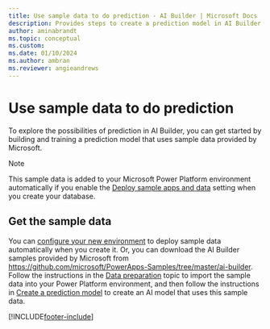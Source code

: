 ```yaml
---
title: Use sample data to do prediction - AI Builder | Microsoft Docs
description: Provides steps to create a prediction model in AI Builder using sample data provided by Microsoft.
author: aminabrandt
ms.topic: conceptual
ms.custom: 
ms.date: 01/10/2024
ms.author: ambran
ms.reviewer: angieandrews
---
```


# Use sample data to do prediction

To explore the possibilities of prediction in AI Builder, you can get started by building and training a prediction model that uses sample data provided by Microsoft.

> [!NOTE]
> This sample data is added to your Microsoft Power Platform environment automatically if you enable the [Deploy sample apps and data](build-model.md#deploy-sample-apps-and-data) setting when you create your database.

## Get the sample data

You can [configure your new environment](build-model.md) to deploy sample data automatically when you create it. Or, you can download the AI Builder samples provided by Microsoft from <https://github.com/microsoft/PowerApps-Samples/tree/master/ai-builder>. Follow the instructions in the [Data preparation](prediction-data-prep.md) topic to import the sample data into your Power Platform environment, and then follow the instructions in [Create a prediction model](prediction-create-model.md) to create an AI model that uses this sample data.

[!INCLUDE[footer-include](includes/footer-banner.md)]